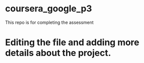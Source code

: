 # coursera_google_p3
This repo is for completing the assessment
# Editing the file and adding more details about the project.
